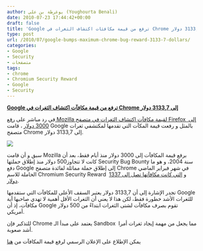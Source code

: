 ```yaml
---
author: يوغرطة بن علي (Youghourta Benali)
date: 2010-07-23 17:44:42+00:00
draft: false
title: 'Google ترفع من قيمة مكافئات اكتشاف الثغرات في Chrome إلى 3133,7 دولار  '
type: post
url: /2010/07/google-bumps-maximum-chrome-bug-reward-3133-7-dollars/
categories:
- Google
- Security
- متصفحات
tags:
- chrome
- Chromium Security Reward
- Google
- Security
---
```


**[Google ترفع من قيمة مكافآت اكتشاف الثغرات في Chrome إلى 3133,7 دولار](http://www.it-scoop.com/2010/07/Google-Bumps-Maximum-Chrome-Bug-Reward-3133-7-dollars)**


في رد مباشر على [رفع Mozilla لقيمة مكافآت اكتشاف الثغرات في متصفح Firefox  إلى 3000 دولار](http://www.it-scoop.com/2010/07/Mozilla-increases-bounty-security-bug) ، قامت Google بالمثل و رفعت قيمة المكآت التي تقدمها لمكتشفي ثغرات متصفح Chrome إلى 3133,7 دولار.

[![](http://www.it-scoop.com/wp-content/uploads/2010/01/chrome_bugs-e1264950836525.jpg)
](http://www.it-scoop.com/2010/07/Google-Bumps-Maximum-Chrome-Bug-Reward-3133-7-dollars)

سبق و أن قامت Mozilla برفع قيمة المكافآت إلى 3000 دولار منذ أيام فقط، بعد أن كانت لا تتجاوز500 دولار منذ إطلاق حملتها Security Bug Bounty سنة 2004، و هو ما دفع Google إلى إطلاق حملة مماثلة لفائدة متصفح Chrome في شهر فبراير الماضي الحاملة للاسم Chromium Security Reward  و [التي كانت مكافآتها تصل إلى 1337 دولار](http://www.it-scoop.com/2010/01/google-%D8%AA%D9%85%D8%B1-%D8%A5%D9%84%D9%89-%D9%85%D8%B3%D8%AA%D9%88%D9%89-%D8%AC%D8%AF%D9%8A%D8%AF-%D9%85%D8%B9-chrome-%D9%88-%D8%AA%D8%AE%D8%B5%D8%B5-%D8%AC%D9%88%D8%A7%D8%A6%D8%B2-%D9%86%D9%82/).

تجدر الإشارة إلى أن 3133,7 دولار يعتبر السقف الأعلى للمكافآت التي ستقدمها Google للثغرات الأشد خطورة فقط، لكن هذا لا يعني أن الثغرات الأقل أهمية لا تهدي صاحبها أية مكافآت، إذ أن Google تقوم بصرف مكافآت لشتى الثغرات ابتداءً من 500 دولار أمريكي.

للتذكير فإن Chrome يعتمد على مبدأ الـ Sandbox  مما يجعل من مهمة إيجاد ثغرات أمرا أشد صعوبة.

يمكن الإطلاع على الإعلان الرسمي لرفع قيمة المكافآت من [هنا](http://blog.chromium.org/2010/07/celebrating-six-months-of-chromium.html)
